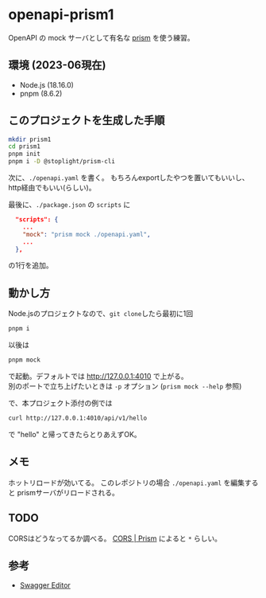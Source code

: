 # openapi-prism1

OpenAPI の mock サーバとして有名な [prism](https://github.com/stoplightio/prism) を使う練習。

## 環境 (2023-06現在)

- Node.js (18.16.0)
- pnpm (8.6.2)

## このプロジェクトを生成した手順

```bash
mkdir prism1
cd prism1
pnpm init
pnpm i -D @stoplight/prism-cli
```

次に、`./openapi.yaml` を書く。
もちろんexportしたやつを置いてもいいし、http経由でもいい(らしい)。

最後に、`./package.json` の `scripts` に

```json
  "scripts": {
    ...
    "mock": "prism mock ./openapi.yaml",
    ...
  },
```

の1行を追加。

## 動かし方

Node.jsのプロジェクトなので、`git clone`したら最初に1回

```bash
pnpm i
```

以後は

```bash
pnpm mock
```

で起動。デフォルトでは <http://127.0.0.1:4010> で上がる。  
別のポートで立ち上げたいときは `-p` オプション (`prism mock --help` 参照)

で、本プロジェクト添付の例では

```bash
curl http://127.0.0.1:4010/api/v1/hello
```

で "hello" と帰ってきたらとりあえずOK。

## メモ

ホットリロードが効いてる。
このレポジトリの場合 `./openapi.yaml` を編集すると
prismサーバがリロードされる。

## TODO

CORSはどうなってるか調べる。
[CORS | Prism](https://docs.stoplight.io/docs/prism/5ee9bb8a1cf2b-cors) によると `*` らしい。

## 参考

- [Swagger Editor](https://editor.swagger.io/)
